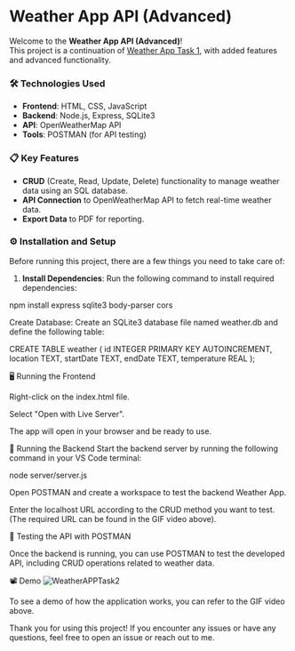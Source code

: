 # Weather App API (Advanced)

Welcome to the **Weather App API (Advanced)**!  
This project is a continuation of [Weather App Task 1](https://github.com/Fathan-Akbar-Nur-Habibi/WeatherAPP-Task1), with added features and advanced functionality.

### 🛠 Technologies Used
- **Frontend**: HTML, CSS, JavaScript
- **Backend**: Node.js, Express, SQLite3
- **API**: OpenWeatherMap API
- **Tools**: POSTMAN (for API testing)

### 📋 Key Features
- **CRUD** (Create, Read, Update, Delete) functionality to manage weather data using an SQL database.
- **API Connection** to OpenWeatherMap API to fetch real-time weather data.
- **Export Data** to PDF for reporting.

### ⚙️ Installation and Setup
Before running this project, there are a few things you need to take care of:

1. **Install Dependencies**:
   Run the following command to install required dependencies:

npm install express sqlite3 body-parser cors

Create Database: Create an SQLite3 database file named weather.db and define the following table:

CREATE TABLE weather (
    id INTEGER PRIMARY KEY AUTOINCREMENT,
    location TEXT,
    startDate TEXT,
    endDate TEXT,
    temperature REAL
);

🖥 Running the Frontend

Right-click on the index.html file.

Select "Open with Live Server".

The app will open in your browser and be ready to use.


🔧 Running the Backend
Start the backend server by running the following command in your VS Code terminal:

node server/server.js

Open POSTMAN and create a workspace to test the backend Weather App.

Enter the localhost URL according to the CRUD method you want to test. (The required URL can be found in the GIF video above).

📝 Testing the API with POSTMAN

Once the backend is running, you can use POSTMAN to test the developed API, including CRUD operations related to weather data.

📽 Demo
![WeatherAPPTask2](https://github.com/user-attachments/assets/d68297db-a092-4d8e-9bdb-27814a6cbf81)


To see a demo of how the application works, you can refer to the GIF video above.

Thank you for using this project! If you encounter any issues or have any questions, feel free to open an issue or reach out to me.

